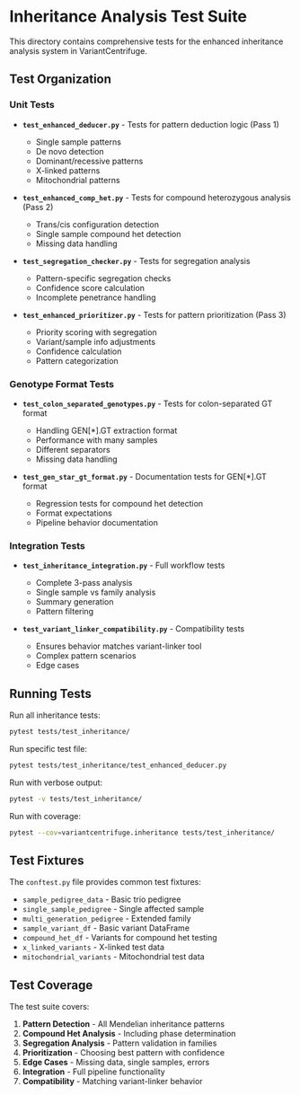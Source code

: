 # Inheritance Analysis Test Suite

This directory contains comprehensive tests for the enhanced inheritance analysis system in VariantCentrifuge.

## Test Organization

### Unit Tests

- **`test_enhanced_deducer.py`** - Tests for pattern deduction logic (Pass 1)
  - Single sample patterns
  - De novo detection
  - Dominant/recessive patterns
  - X-linked patterns
  - Mitochondrial patterns

- **`test_enhanced_comp_het.py`** - Tests for compound heterozygous analysis (Pass 2)
  - Trans/cis configuration detection
  - Single sample compound het detection
  - Missing data handling

- **`test_segregation_checker.py`** - Tests for segregation analysis
  - Pattern-specific segregation checks
  - Confidence score calculation
  - Incomplete penetrance handling

- **`test_enhanced_prioritizer.py`** - Tests for pattern prioritization (Pass 3)
  - Priority scoring with segregation
  - Variant/sample info adjustments
  - Confidence calculation
  - Pattern categorization

### Genotype Format Tests

- **`test_colon_separated_genotypes.py`** - Tests for colon-separated GT format
  - Handling GEN[*].GT extraction format
  - Performance with many samples
  - Different separators
  - Missing data handling

- **`test_gen_star_gt_format.py`** - Documentation tests for GEN[*].GT format
  - Regression tests for compound het detection
  - Format expectations
  - Pipeline behavior documentation

### Integration Tests

- **`test_inheritance_integration.py`** - Full workflow tests
  - Complete 3-pass analysis
  - Single sample vs family analysis
  - Summary generation
  - Pattern filtering

- **`test_variant_linker_compatibility.py`** - Compatibility tests
  - Ensures behavior matches variant-linker tool
  - Complex pattern scenarios
  - Edge cases

## Running Tests

Run all inheritance tests:
```bash
pytest tests/test_inheritance/
```

Run specific test file:
```bash
pytest tests/test_inheritance/test_enhanced_deducer.py
```

Run with verbose output:
```bash
pytest -v tests/test_inheritance/
```

Run with coverage:
```bash
pytest --cov=variantcentrifuge.inheritance tests/test_inheritance/
```

## Test Fixtures

The `conftest.py` file provides common test fixtures:
- `sample_pedigree_data` - Basic trio pedigree
- `single_sample_pedigree` - Single affected sample
- `multi_generation_pedigree` - Extended family
- `sample_variant_df` - Basic variant DataFrame
- `compound_het_df` - Variants for compound het testing
- `x_linked_variants` - X-linked test data
- `mitochondrial_variants` - Mitochondrial test data

## Test Coverage

The test suite covers:
1. **Pattern Detection** - All Mendelian inheritance patterns
2. **Compound Het Analysis** - Including phase determination
3. **Segregation Analysis** - Pattern validation in families
4. **Prioritization** - Choosing best pattern with confidence
5. **Edge Cases** - Missing data, single samples, errors
6. **Integration** - Full pipeline functionality
7. **Compatibility** - Matching variant-linker behavior
